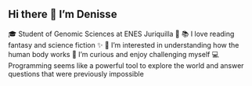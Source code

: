 ## Hi there 👋  I’m Denisse

🎓 Student of Genomic Sciences at ENES Juriquilla 🧬
📚 I love reading fantasy and science fiction ✨
💉 I’m interested in understanding how the human body works
🌌 I’m curious and enjoy challenging myself
💻 Programming seems like a powerful tool to explore the world and answer questions that were previously impossible

